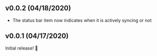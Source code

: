 ## v0.0.2 (04/18/2020)

- The status bar item now indicates when it is actively syncing or not
  
## v0.0.1 (04/17/2020)

Initial release! 🎉
